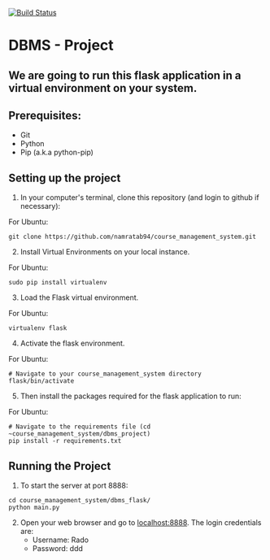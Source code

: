 [![Build Status](https://travis-ci.com/namratab94/course_management_system.svg?token=DHZaauRyh5MCfRFSXQbj&branch=master)](https://travis-ci.com/namratab94/course_management_system)

# DBMS - Project

## We are going to run this flask application in a virtual environment on your system.

## Prerequisites:
* Git
* Python
* Pip (a.k.a python-pip)

## Setting up the project
1. In your computer's terminal, clone this repository (and login to github if necessary):

For Ubuntu:
```
git clone https://github.com/namratab94/course_management_system.git
```

2. Install Virtual Environments on your local instance.

For Ubuntu:
```
sudo pip install virtualenv
```

3. Load the Flask virtual environment.

For Ubuntu:
```
virtualenv flask
```

4. Activate the flask environment.

For Ubuntu:
```
# Navigate to your course_management_system directory
flask/bin/activate
```

5. Then install the packages required for the flask application to run:

For Ubuntu:
```
# Navigate to the requirements file (cd ~course_management_system/dbms_project)
pip install -r requirements.txt
```

## Running the Project

1. To start the server at port 8888:
```
cd course_management_system/dbms_flask/
python main.py
```

2. Open your web browser and go to [localhost:8888](localhost:8888). The login credentials are: 
    * Username: Rado
    * Password: ddd
